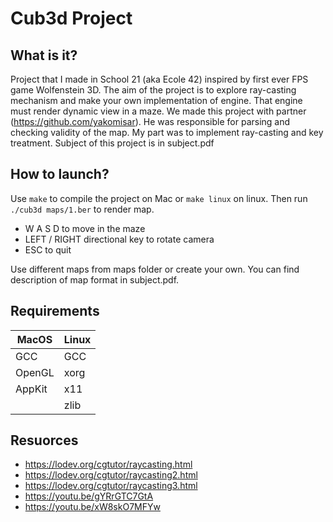 # Cub3d Project 

## What is it?

Project that I made in School 21  (aka Ecole 42) inspired by first ever FPS game Wolfenstein 3D. The aim of the project is to 
explore ray-casting mechanism and make your own implementation of engine. That engine must render dynamic view in a 
maze. We made this project with partner (https://github.com/yakomisar). He was responsible for parsing and 
checking validity of the map. My part was to implement ray-casting and key treatment. Subject of this project is in 
subject.pdf

## How to launch?

Use ``make`` to compile the project on Mac or ``make linux`` on linux.
Then run ``./cub3d maps/1.ber`` to render map.

- W A S D to move in the maze
- LEFT / RIGHT directional key to rotate camera
- ESC to quit

Use different maps from maps folder or create your own. You can find description of map format in subject.pdf.

## Requirements

| MacOS   | Linux |
|---------|-------|
| GCC     | GCC   |
| OpenGL  | xorg  |
| AppKit  | x11   |
|         | zlib  |

## Resuorces

- https://lodev.org/cgtutor/raycasting.html
- https://lodev.org/cgtutor/raycasting2.html
- https://lodev.org/cgtutor/raycasting3.html
- https://youtu.be/gYRrGTC7GtA
- https://youtu.be/xW8skO7MFYw
